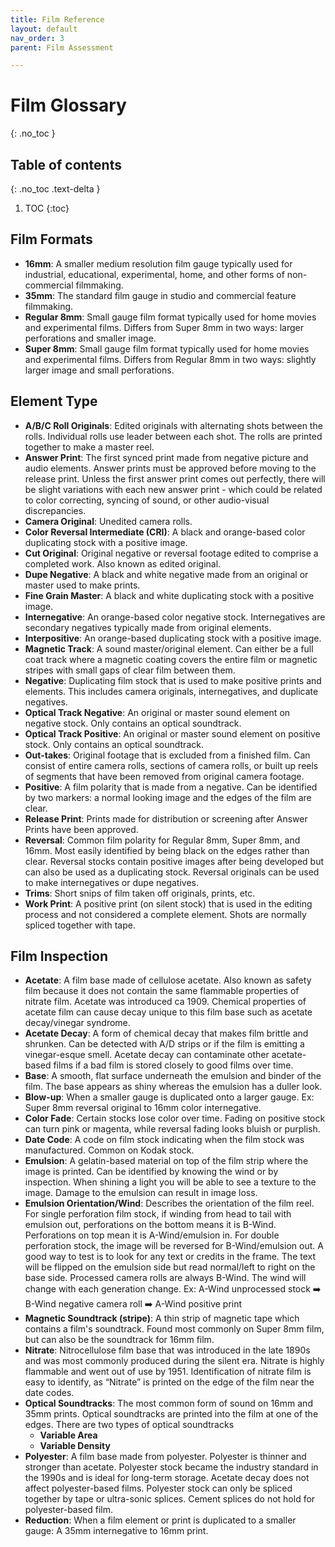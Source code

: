 ```yaml
---
title: Film Reference
layout: default
nav_order: 3
parent: Film Assessment

---
```



# Film Glossary
{: .no_toc }

## Table of contents
{: .no_toc .text-delta }

1. TOC
{:toc}

## Film Formats
* **16mm**: A smaller medium resolution film gauge typically used for industrial, educational, experimental, home, and other forms of non-commercial filmmaking.
* **35mm**: The standard film gauge in studio and commercial feature filmmaking.
* **Regular 8mm**: Small gauge film format typically used for home movies and experimental films. Differs from Super 8mm in two ways: larger perforations and smaller image.
* **Super 8mm**: Small gauge film format typically used for home movies and experimental films. Differs from Regular 8mm in two ways: slightly larger image and small perforations.

## Element Type
* **A/B/C Roll Originals**: Edited originals with alternating shots between the rolls. Individual rolls use leader between each shot. The rolls are printed together to make a master reel.
* **Answer Print**: The first synced print made from negative picture and audio elements. Answer prints must be approved before moving to the release print. Unless the first answer print comes out perfectly, there will be slight variations with each new answer print - which could be related to color correcting, syncing of sound, or other audio-visual discrepancies.
* **Camera Original**: Unedited camera rolls.
* **Color Reversal Intermediate (CRI)**: A black and orange-based color duplicating stock with a positive image.
* **Cut Original**: Original negative or reversal footage edited to comprise a completed work. Also known as edited original.
* **Dupe Negative**: A black and white negative made from an original or master used to make prints.
* **Fine Grain Master**: A black and white duplicating stock with a positive image.
* **Internegative**: An orange-based color negative stock. Internegatives are secondary negatives typically made from original elements.
* **Interpositive**: An orange-based duplicating stock with a positive image.
* **Magnetic Track**: A sound master/original element. Can either be a full coat track where a magnetic coating covers the entire film or magnetic stripes with small gaps of clear film between them.
* **Negative**: Duplicating film stock that is used to make positive prints and elements. This includes camera originals, internegatives, and duplicate negatives.
* **Optical Track Negative**: An original or master sound element on negative stock. Only contains an optical soundtrack.
* **Optical Track Positive**: An original or master sound element on positive stock. Only contains an optical soundtrack.
* **Out-takes**: Original footage that is excluded from a finished film. Can consist of entire camera rolls, sections of camera rolls, or built up reels of segments that have been removed from original camera footage.
* **Positive**: A film polarity that is made from a negative. Can be identified by two markers: a normal looking image and the edges of the film are clear.
* **Release Print**: Prints made for distribution or screening after Answer Prints have been approved.
* **Reversal**: Common film polarity for Regular 8mm, Super 8mm, and 16mm. Most easily identified by being black on the edges rather than clear. Reversal stocks contain positive images after being developed but can also be used as a duplicating stock. Reversal originals can be used to make internegatives or dupe negatives.
* **Trims**: Short snips of film taken off originals, prints, etc.
* **Work Print**: A positive print (on silent stock) that is used in the editing process and not considered a complete element. Shots are normally spliced together with tape.

## Film Inspection
* **Acetate**: A film base made of cellulose acetate. Also known as safety film because it does not contain the same flammable properties of nitrate film. Acetate was introduced ca 1909. Chemical properties of acetate film can cause decay unique to this film base such as acetate decay/vinegar syndrome.
* **Acetate Decay**: A form of chemical decay that makes film brittle and shrunken. Can be detected with A/D strips or if the film is emitting a vinegar-esque smell. Acetate decay can contaminate other acetate-based films if a bad film is stored closely to good films over time.
* **Base**: A smooth, flat surface underneath the emulsion and binder of the film. The base appears as shiny whereas the emulsion has a duller look.
* **Blow-up**: When a smaller gauge is duplicated onto a larger gauge. Ex: Super 8mm reversal original to 16mm color internegative.
* **Color Fade**: Certain stocks lose color over time. Fading on positive stock can turn pink or magenta, while reversal fading looks bluish or purplish.
* **Date Code**: A code on film stock indicating when the film stock was manufactured. Common on Kodak stock.
* **Emulsion**: A gelatin-based material on top of the film strip where the image is printed. Can be identified by knowing the wind or by inspection. When shining a light you will be able to see a texture to the image. Damage to the emulsion can result in image loss.
* **Emulsion Orientation/Wind**: Describes the orientation of the film reel. For single perforation film stock, if winding from head to tail with emulsion out, perforations on the bottom means it is B-Wind. Perforations on top mean it is A-Wind/emulsion in. For double perforation stock, the image will be reversed for B-Wind/emulsion out. A good way to test is to look for any text or credits in the frame. The text will be flipped on the emulsion side but read normal/left to right on the base side. Processed camera rolls are always B-Wind. The wind will change with each generation change. Ex: A-Wind unprocessed stock :arrow_right: B-Wind negative camera roll :arrow_right: A-Wind positive print
* **Magnetic Soundtrack (stripe)**: A thin strip of magnetic tape which contains a film's soundtrack. Found most commonly on Super 8mm film, but can also be the soundtrack for 16mm film.
* **Nitrate**: Nitrocellulose film base that was introduced in the late 1890s and was most commonly produced during the silent era. Nitrate is highly flammable and went out of use by 1951. Identification of nitrate film is easy to identify, as “Nitrate” is printed on the edge of the film near the date codes.
* **Optical Soundtracks**: The most common form of sound on 16mm and 35mm prints. Optical soundtracks are printed into the film at one of the edges. There are two types of optical soundtracks
  * **Variable Area**
  * **Variable Density**
* **Polyester**: A film base made from polyester. Polyester is thinner and stronger than acetate. Polyester stock became the industry standard in the 1990s and is ideal for long-term storage. Acetate decay does not affect polyester-based films. Polyester stock can only be spliced together by tape or ultra-sonic splices. Cement splices do not hold for polyester-based film.
* **Reduction**: When a film element or print is duplicated to a smaller gauge: A 35mm internegative to 16mm print.
